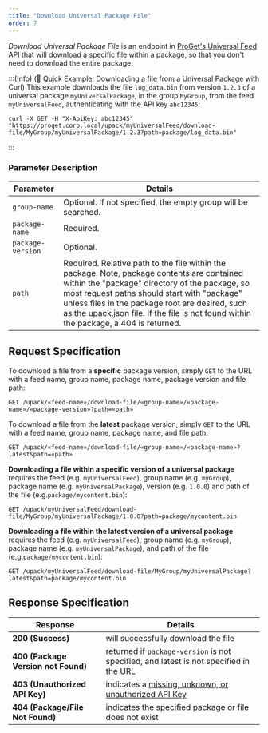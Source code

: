 ```yaml
---
title: "Download Universal Package File"
order: 7
---
```


*Download Universal Package File* is an endpoint in [ProGet's Universal Feed API](/docs/proget/reference-api/universal-feed) that will download a specific file within a package, so that you don't need to download the entire package.

:::(Info) (🚀 Quick Example: Downloading a file from a Universal Package with Curl)
This example downloads the file `log_data.bin` from version `1.2.3` of a universal package `myUniversalPackage`, in the group `MyGroup`, from the feed `myUniversalFeed`, authenticating with the API key `abc12345`:

````
curl -X GET -H "X-ApiKey: abc12345" "https://proget.corp.local/upack/myUniversalFeed/download-file/MyGroup/myUniversalPackage/1.2.3?path=package/log_data.bin"
````
:::

### Parameter Description
| Parameter | Details |
| --- | --- |
| `group-name` | Optional. If not specified, the empty group will be searched. |
| `package-name` | Required. |
| `package-version` | Optional. |
| `path` | Required. Relative path to the file within the package. Note, package contents are contained within the "package" directory of the package, so most request paths should start with "package" unless files in the package root are desired, such as the upack.json file. If the file is not found within the package, a 404 is returned. |

## Request Specification
To download a file from a **specific** package version, simply `GET` to the URL with a feed name, group name, package name, package version and file path:

```
GET /upack/«feed-name»/download-file/«group-name»/«package-name»/«package-version»?path=«path»
```

To download a file from the **latest** package version, simply `GET` to the URL with a feed name, group name, package name, and file path:

```
GET /upack/«feed-name»/download-file/«group-name»/«package-name»?latest&path=«path»
```

**Downloading a file within a specific version of a universal package** requires the feed (e.g. `myUniversalFeed`),  group name (e.g. `myGroup`), package name (e.g. `myUniversalPackage`), version (e.g. `1.0.0`) and path of the file (e.g.`package/mycontent.bin`):

```
GET /upack/myUniversalFeed/download-file/MyGroup/myUniversalPackage/1.0.0?path=package/mycontent.bin
```

**Downloading a file within the latest version of a universal package** requires the feed (e.g. `myUniversalFeed`),  group name (e.g. `myGroup`), package name (e.g. `myUniversalPackage`), and path of the file (e.g.`package/mycontent.bin`):

```
GET /upack/myUniversalFeed/download-file/MyGroup/myUniversalPackage?latest&path=package/mycontent.bin
```

## Response Specification

| Response | Details |
| --- | --- |
| **200 (Success)** | will successfully download the file
| **400 (Package Version not Found)** | returned if `package-version` is not specified, and latest is not specified in the URL |
|  **403 (Unauthorized API Key)** | indicates a [missing, unknown, or unauthorized API Key](/docs/proget/reference-api/universal-feed#authentication) |
| **404 (Package/File Not Found)** | indicates the specified package or file does not exist |